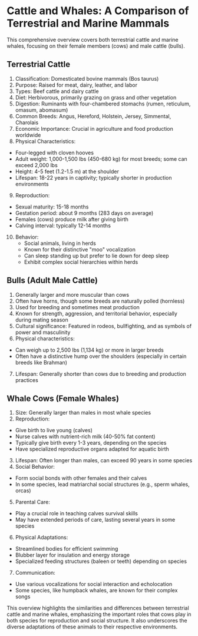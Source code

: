 # Cattle and Whales: A Comparison of Terrestrial and Marine Mammals

This comprehensive overview covers both terrestrial cattle and marine whales, focusing on their female members (cows) and male cattle (bulls).

## Terrestrial Cattle

1. Classification: Domesticated bovine mammals (Bos taurus)
2. Purpose: Raised for meat, dairy, leather, and labor
3. Types: Beef cattle and dairy cattle
4. Diet: Herbivorous, primarily grazing on grass and other vegetation
5. Digestion: Ruminants with four-chambered stomachs (rumen, reticulum, omasum, abomasum)
6. Common Breeds: Angus, Hereford, Holstein, Jersey, Simmental, Charolais
7. Economic Importance: Crucial in agriculture and food production worldwide
8. Physical Characteristics:
- Four-legged with cloven hooves
- Adult weight: 1,000-1,500 lbs (450-680 kg) for most breeds; some can exceed 2,000 lbs
- Height: 4-5 feet (1.2-1.5 m) at the shoulder
- Lifespan: 18-22 years in captivity; typically shorter in production environments
9. Reproduction:
- Sexual maturity: 15-18 months
- Gestation period: about 9 months (283 days on average)
- Females (cows) produce milk after giving birth
- Calving interval: typically 12-14 months
10. Behavior:
	- Social animals, living in herds
	- Known for their distinctive "moo" vocalization
	- Can sleep standing up but prefer to lie down for deep sleep
	- Exhibit complex social hierarchies within herds

## Bulls (Adult Male Cattle)

1. Generally larger and more muscular than cows
2. Often have horns, though some breeds are naturally polled (hornless)
3. Used for breeding and sometimes meat production
4. Known for strength, aggression, and territorial behavior, especially during mating season
5. Cultural significance: Featured in rodeos, bullfighting, and as symbols of power and masculinity
6. Physical characteristics:
- Can weigh up to 2,500 lbs (1,134 kg) or more in larger breeds
- Often have a distinctive hump over the shoulders (especially in certain breeds like Brahman)
7. Lifespan: Generally shorter than cows due to breeding and production practices

## Whale Cows (Female Whales)

1. Size: Generally larger than males in most whale species
2. Reproduction:
- Give birth to live young (calves)
- Nurse calves with nutrient-rich milk (40-50% fat content)
- Typically give birth every 1-3 years, depending on the species
- Have specialized reproductive organs adapted for aquatic birth
3. Lifespan: Often longer than males, can exceed 90 years in some species
4. Social Behavior:
- Form social bonds with other females and their calves
- In some species, lead matriarchal social structures (e.g., sperm whales, orcas)
5. Parental Care:
- Play a crucial role in teaching calves survival skills
- May have extended periods of care, lasting several years in some species
6. Physical Adaptations:
- Streamlined bodies for efficient swimming
- Blubber layer for insulation and energy storage
- Specialized feeding structures (baleen or teeth) depending on species
7. Communication:
- Use various vocalizations for social interaction and echolocation
- Some species, like humpback whales, are known for their complex songs

This overview highlights the similarities and differences between terrestrial cattle and marine whales, emphasizing the important roles that cows play in both species for reproduction and social structure. It also underscores the diverse adaptations of these animals to their respective environments.

